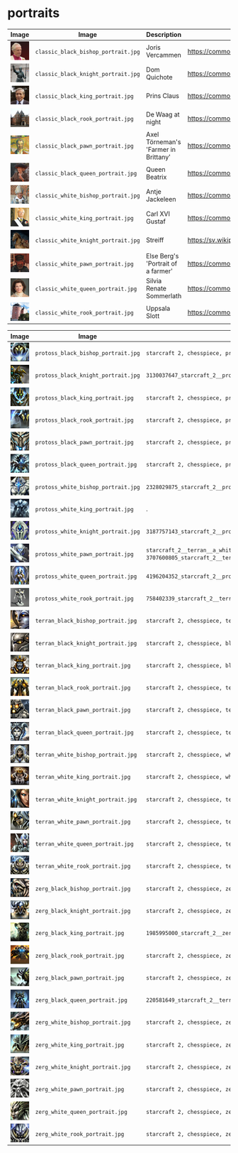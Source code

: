 # portraits

Image                                   |Image                                |Description                         |Adapted from picture at URL
----------------------------------------|-------------------------------------|------------------------------------|--------------------------------------------------------------------------------------
![](classic_black_bishop_portrait.jpg)  |`classic_black_bishop_portrait.jpg`  |Joris Vercammen                     |https://commons.wikimedia.org/wiki/File:Abp.Joris Vercammen 01.jpg
![](classic_black_knight_portrait.jpg)  |`classic_black_knight_portrait.jpg`  |Dom Quichote                        |https://commons.wikimedia.org/wiki/File:Bronze_statues_of_Don_Quixote_and_Sancho_Panza.jpg
![](classic_black_king_portrait.jpg)    |`classic_black_king_portrait.jpg`    |Prins Claus                         |https://commons.wikimedia.org/wiki/File:Prince_Claus_of_the_Netherlands_1986.jpg
![](classic_black_rook_portrait.jpg)    |`classic_black_rook_portrait.jpg`    |De Waag at night                    |https://commons.wikimedia.org/wiki/File:De_Waag,_Amsterdam.jpg
![](classic_black_pawn_portrait.jpg)    |`classic_black_pawn_portrait.jpg`    |Axel Törneman's 'Farmer in Brittany'|https://commons.wikimedia.org/wiki/File:Farmer_in_Brittany_by_Axel_T%C3%B6rneman.jpg
![](classic_black_queen_portrait.jpg)   |`classic_black_queen_portrait.jpg`   |Queen Beatrix                       |https://commons.wikimedia.org/wiki/File:Queen_Beatrix_and_Wim_Pijbes.jpg
![](classic_white_bishop_portrait.jpg)  |`classic_white_bishop_portrait.jpg`  |Antje Jackeleen                     |https://commons.wikimedia.org/wiki/File:Biskopsvigning_2014-12-14_001.jpg
![](classic_white_king_portrait.jpg)    |`classic_white_king_portrait.jpg`    |Carl XVI Gustaf                     |https://commons.wikimedia.org/wiki/File:Carlos_Gustavo_da_Su%C3%A9cia_(meio_corpo).jpg
![](classic_white_knight_portrait.jpg)  |`classic_white_knight_portrait.jpg`  |Streiff                             |https://sv.wikipedia.org/wiki/Streiff#/media/Fil:Streiff_-_Livrustkammaren_-_32931.tif
![](classic_white_pawn_portrait.jpg)    |`classic_white_pawn_portrait.jpg`    |Else Berg's 'Portrait of a farmer'  |https://commons.wikimedia.org/wiki/File:Else_Berg_Portrait_of_a_farmer.jpg
![](classic_white_queen_portrait.jpg)   |`classic_white_queen_portrait.jpg`   |Silvia Renate Sommerlath            |https://commons.wikimedia.org/wiki/Category:Queen_Silvia_of_Sweden#/media/File:Queen_Silvia_of_Sweden_in_2018.jpg
![](classic_white_rook_portrait.jpg)    |`classic_white_rook_portrait.jpg`    |Uppsala Slott                       |https://commons.wikimedia.org/wiki/Category:Uppsala_slott#/media/File:Schloss_Uppsala.jpg

Image                                   |Image                                |Terms used
----------------------------------------|-------------------------------------|--------------------------------------------------------------------------------------------------------------------------
![](protoss_black_bishop_portrait.jpg)  |`protoss_black_bishop_portrait.jpg`  |`starcraft 2, chesspiece, protoss, black bishop, face, close-up,  futuristic`
![](protoss_black_knight_portrait.jpg)  |`protoss_black_knight_portrait.jpg`  |`3130037647_starcraft_2__protoss__a_black_pawn__chess__symbol__symbolic__full_view__single_piece`
![](protoss_black_king_portrait.jpg)    |`protoss_black_king_portrait.jpg`    |`starcraft 2, chesspiece, protoss, black king, face, close-up`
![](protoss_black_rook_portrait.jpg)    |`protoss_black_rook_portrait.jpg`    |`starcraft 2, chesspiece, protoss, black rook, face, close-up, beast`
![](protoss_black_pawn_portrait.jpg)    |`protoss_black_pawn_portrait.jpg`    |`starcraft 2, chesspiece, protoss, black pawn, face, close-up,  futuristic` 
![](protoss_black_queen_portrait.jpg)   |`protoss_black_queen_portrait.jpg`   |`starcraft 2, chesspiece, protoss, black queen, face, close-up, futuristic`
![](protoss_white_bishop_portrait.jpg)  |`protoss_white_bishop_portrait.jpg`  |`2328029875_starcraft_2__protoss__a_white_queen__symbol__symbolic__full_view__one_chesspiece__simple`
![](protoss_white_king_portrait.jpg)    |`protoss_white_king_portrait.jpg`    |.
![](protoss_white_knight_portrait.jpg)  |`protoss_white_knight_portrait.jpg`  |`3187757143_starcraft_2__protoss__a_white_queen__symbol__symbolic__full_view__one_chesspiece__simple`
![](protoss_white_pawn_portrait.jpg)    |`protoss_white_pawn_portrait.jpg`    |`starcraft_2__terran__a_white_pawn__symbol__symbolic__pawn` or `3707600805_starcraft_2__terran__a_white_pawn__symbol__symbolic__pawn`
![](protoss_white_queen_portrait.jpg)   |`protoss_white_queen_portrait.jpg`   |`4196204352_starcraft_2__protoss__a_white_queen__symbol__symbolic__full_view__one_chesspiece__simple`
![](protoss_white_rook_portrait.jpg)    |`protoss_white_rook_portrait.jpg`    |`758402339_starcraft_2__terran__a_white_bishop__symbol__symbolic__full_view__single_piece`
![](terran_black_bishop_portrait.jpg)   |`terran_black_bishop_portrait.jpg`   |`starcraft 2, chesspiece, terran, black bishop, face, close-up, human`
![](terran_black_knight_portrait.jpg)   |`terran_black_knight_portrait.jpg`   |`starcraft 2, chesspiece, black knight, face, human, close-up,  armour`
![](terran_black_king_portrait.jpg)     |`terran_black_king_portrait.jpg`     |`starcraft 2, chesspiece, black king, face, human, close-up, king, wisdom, crown, armour`
![](terran_black_rook_portrait.jpg)     |`terran_black_rook_portrait.jpg`     |`starcraft 2, chesspiece, terran, black rook, face, close-up, bulky, human, armour, clunky`
![](terran_black_pawn_portrait.jpg)     |`terran_black_pawn_portrait.jpg`     |`starcraft 2, chesspiece, terran, black pawn, face, close-up, human, soldier, black`
![](terran_black_queen_portrait.jpg)    |`terran_black_queen_portrait.jpg`    |`starcraft 2, chesspiece, terran, black queen, face, close-up, crown`
![](terran_white_bishop_portrait.jpg)   |`terran_white_bishop_portrait.jpg`   |`starcraft 2, chesspiece, white bishop, face, human, close-up`
![](terran_white_king_portrait.jpg)     |`terran_white_king_portrait.jpg`     |`starcraft 2, chesspiece, white king, face, human, close-up, king, wisdom, crown, soldier`
![](terran_white_knight_portrait.jpg)   |`terran_white_knight_portrait.jpg`   |`starcraft 2, chesspiece, terran, white knight, face, close-up, human`
![](terran_white_pawn_portrait.jpg)     |`terran_white_pawn_portrait.jpg`     |`starcraft 2, chesspiece, terran, white pawn, face, close-up, human, soldier`
![](terran_white_queen_portrait.jpg)    |`terran_white_queen_portrait.jpg`    |`starcraft 2, chesspiece, terran, white queen, face, close-up, armour, strong`
![](terran_white_rook_portrait.jpg)     |`terran_white_rook_portrait.jpg`     |`starcraft 2, chesspiece, terran, white rook, face, close-up, bulky, human, strong`
![](zerg_black_bishop_portrait.jpg)     |`zerg_black_bishop_portrait.jpg`     |`starcraft 2, chesspiece, zerg, black bishop, face, close-up, predator, teeth`
![](zerg_black_knight_portrait.jpg)     |`zerg_black_knight_portrait.jpg`     |`starcraft 2, chesspiece, zerg, black knight, face, close-up, predator`
![](zerg_black_king_portrait.jpg)       |`zerg_black_king_portrait.jpg`       |`1985995000_starcraft_2__zerg__black_king__face__portrait.jpg`
![](zerg_black_rook_portrait.jpg)       |`zerg_black_rook_portrait.jpg`       |`starcraft 2, chesspiece, zerg, black rook, face, close-up, predator, blocky`
![](zerg_black_pawn_portrait.jpg)       |`zerg_black_pawn_portrait.jpg`       |`starcraft 2, chesspiece, zerg, black pawn, face, close-up, predator`
![](zerg_black_queen_portrait.jpg)      |`zerg_black_queen_portrait.jpg`      |`220581649_starcraft_2__terran__a_black_queen__symbol__symbolic__pawn__full_view`
![](zerg_white_bishop_portrait.jpg)     |`zerg_white_bishop_portrait.jpg`     |`starcraft 2, chesspiece, zerg, white bishop, face, close-up, predator, teeth`
![](zerg_white_king_portrait.jpg)       |`zerg_white_king_portrait.jpg`       |`starcraft 2, chesspiece, zerg, white king, face, close-up`
![](zerg_white_knight_portrait.jpg)     |`zerg_white_knight_portrait.jpg`     |`starcraft 2, chesspiece, zerg, white knight, face, close-up, beast`
![](zerg_white_pawn_portrait.jpg)       |`zerg_white_pawn_portrait.jpg`       |`starcraft 2, chesspiece, zerg, white pawn, face, close-up, predator`
![](zerg_white_queen_portrait.jpg)      |`zerg_white_queen_portrait.jpg`      |`starcraft 2, chesspiece, zerg, white queen, face, close-up, predator, female`
![](zerg_white_rook_portrait.jpg)       |`zerg_white_rook_portrait.jpg`       |`starcraft 2, chesspiece, zerg, white rook, face, close-up, predator`

